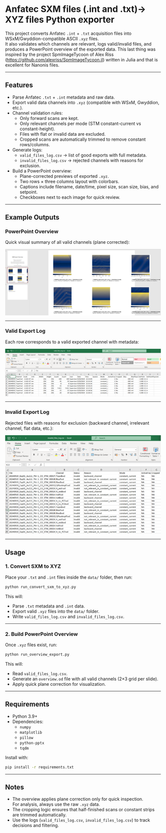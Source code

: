 # Anfatec SXM files (.int and .txt)→ XYZ files Python exporter


This project converts Anfatec `.int` + `.txt` acquisition files into WSxM/Gwyddion-compatible ASCII `.xyz` files.  
It also validates which channels are relevant, logs valid/invalid files, and produces a PowerPoint overview of the exported data. This last thing was inspired by the project SpmImageTycoon of Alex Riss (https://github.com/alexriss/SpmImageTycoon.jl) written in Julia and that is excellent for Nanonis files. 

---

## Features

- Parse Anfatec `.txt` + `.int` metadata and raw data.  
- Export valid data channels into `.xyz` (compatible with WSxM, Gwyddion, etc.).  
- Channel validation rules:
  - Only forward scans are kept.
  - Only relevant channels per mode (STM constant-current vs constant-height).
  - Files with flat or invalid data are excluded.
  - Cropped scans are automatically trimmed to remove constant rows/columns.
- Generate logs:
  - `valid_files_log.csv` → list of good exports with full metadata.
  - `invalid_files_log.csv` → rejected channels with reasons for exclusion.
- Build a PowerPoint overview:
  - Plane-corrected previews of exported `.xyz`.
  - Two rows × three columns layout with colorbars.
  - Captions include filename, date/time, pixel size, scan size, bias, and setpoint.
  - Checkboxes next to each image for quick review.

---

## Example Outputs


### PowerPoint Overview
Quick visual summary of all valid channels (plane corrected):

![overview ppt](screenshots/overview.png)

---
### Valid Export Log
Each row corresponds to a valid exported channel with metadata:

![valid log](screenshots/valid.png)

---

### Invalid Export Log
Rejected files with reasons for exclusion (backward channel, irrelevant channel, flat data, etc.):

![invalid log](screenshots/invalid.png)

---


## Usage

### 1. Convert SXM to XYZ
Place your `.txt` and `.int` files inside the `data/` folder, then run:

```bash
python run_convert_sxm_to_xyz.py
```

This will:
- Parse `.txt` metadata and `.int` data.
- Export valid `.xyz` files into the `data/` folder.
- Write `valid_files_log.csv` and `invalid_files_log.csv`.

---

### 2. Build PowerPoint Overview
Once `.xyz` files exist, run:

```bash
python run_overview_export.py
```

This will:
- Read `valid_files_log.csv`.
- Generate an `overview.od` file with all valid channels (2×3 grid per slide).
- Apply quick plane correction for visualization.

---

## Requirements

- Python 3.9+  
- Dependencies:
  - `numpy`
  - `matplotlib`
  - `pillow`
  - `python-pptx`
  - `tqdm`

Install with:

```bash
pip install -r requirements.txt
```

---

## Notes

- The overview applies plane correction only for quick inspection.  
  For analysis, always use the raw `.xyz` data.  
- The cropping logic ensures that half-finished scans or constant strips are trimmed automatically.  
- Use the logs (`valid_files_log.csv`, `invalid_files_log.csv`) to track decisions and filtering.
